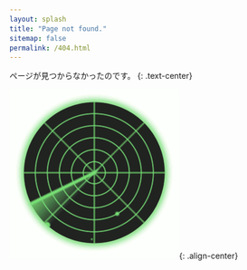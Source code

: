 ```yaml
---
layout: splash
title: "Page not found."
sitemap: false
permalink: /404.html
---
```

ページが見つからなかったのです。
{: .text-center}

![animation radar](/images/radar.gif){: .align-center}
